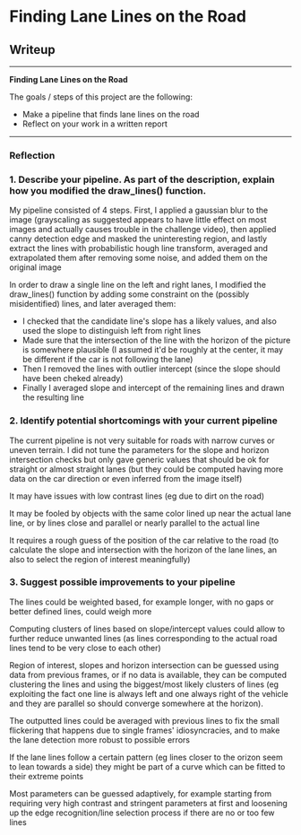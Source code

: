 # **Finding Lane Lines on the Road** 

## Writeup

---

**Finding Lane Lines on the Road**

The goals / steps of this project are the following:
* Make a pipeline that finds lane lines on the road
* Reflect on your work in a written report


[//]: # (Image References)

[image1]: ./examples/grayscale.jpg "Grayscale"

---

### Reflection

### 1. Describe your pipeline. As part of the description, explain how you modified the draw_lines() function.

My pipeline consisted of 4 steps. First, I applied a gaussian blur to the image (grayscaling as suggested appears to have little
effect on most images and actually causes trouble in the challenge video), then applied canny detection edge and masked the
uninteresting region, and lastly extract the lines with probabilistic hough line transform, averaged and extrapolated them after
removing some noise, and added them on the original image

In order to draw a single line on the left and right lanes, I modified the draw_lines() function by adding some constraint on
the (possibly misidentified) lines, and later averaged them:
* I checked that the candidate line's slope has a likely values, and also used the slope to distinguish left from right lines
* Made sure  that the intersection of the line with the horizon of the picture is somewhere plausible (I assumed it'd be roughly at the center, it may be different if the car is not following the lane)
* Then I removed the lines with outlier intercept (since the slope should have been cheked already)
* Finally I averaged slope and intercept of the remaining lines and drawn the resulting line


### 2. Identify potential shortcomings with your current pipeline


The current pipeline is not very suitable for roads with narrow curves or uneven terrain.
I did not tune the parameters for the slope and horizon intersection checks but only gave generic values that should
be ok for straight or almost straight lanes (but they could be computed having more data on the car direction or even
inferred from the image itself)

It may have issues with low contrast lines (eg due to dirt on the road)

It may be fooled by objects with the same color lined up near the actual lane line, or by lines close
and parallel or nearly parallel to the actual line

It requires a rough guess of the position of the car relative to the road (to calculate the
slope and intersection with the horizon of the lane lines, an also to select the region of interest
meaningfully)


### 3. Suggest possible improvements to your pipeline

The lines could be weighted based, for example longer, with no gaps or better defined lines, could weigh more

Computing clusters of lines based on slope/intercept values could allow to further reduce unwanted lines
(as lines corresponding to the actual road lines tend to be very close to each other)

Region of interest, slopes and horizon intersection can be guessed using data from previous frames, or
if no data is available, they can be computed clustering the lines and using the biggest/most likely
clusters of lines (eg exploiting the fact one line is always left and one always right of the
vehicle and they are parallel so should converge somewhere at the horizon).

The outputted lines could be averaged with previous lines to fix the small flickering that happens due to
single frames' idiosyncracies, and to make the lane detection more robust to possible errors

If the lane lines follow a certain pattern (eg lines closer to the orizon seem to lean towards a side) they
might be part of a curve which can be fitted to their extreme points

Most parameters can be guessed adaptively, for example starting from requiring very high contrast
and stringent parameters at first and loosening up the edge recognition/line selection process
if there are no or too few lines
